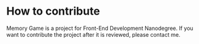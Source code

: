 # How to contribute

Memory Game is a project for Front-End Development Nanodegree. If you want to contribute the project after it is reviewed, please contact me. 
